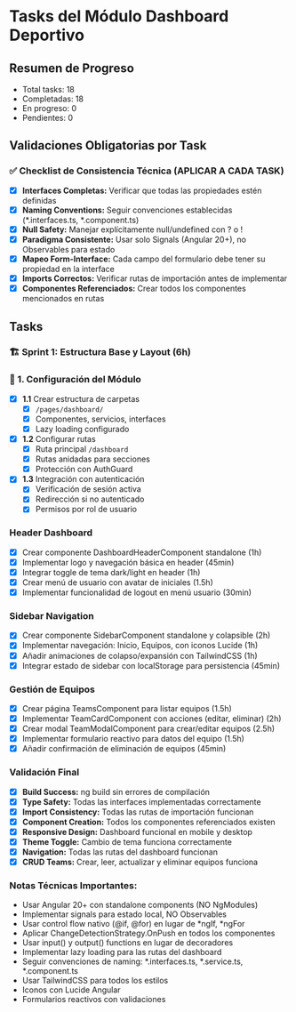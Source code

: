 # Tasks del Módulo Dashboard Deportivo

## Resumen de Progreso
- Total tasks: 18
- Completadas: 18
- En progreso: 0
- Pendientes: 0

## Validaciones Obligatorias por Task

### ✅ Checklist de Consistencia Técnica (APLICAR A CADA TASK)
- [x] **Interfaces Completas:** Verificar que todas las propiedades estén definidas
- [x] **Naming Conventions:** Seguir convenciones establecidas (*.interfaces.ts, *.component.ts)
- [x] **Null Safety:** Manejar explícitamente null/undefined con ? o !
- [x] **Paradigma Consistente:** Usar solo Signals (Angular 20+), no Observables para estado
- [x] **Mapeo Form-Interface:** Cada campo del formulario debe tener su propiedad en la interface
- [x] **Imports Correctos:** Verificar rutas de importación antes de implementar
- [x] **Componentes Referenciados:** Crear todos los componentes mencionados en rutas

## Tasks

### 🏗️ Sprint 1: Estructura Base y Layout (6h)

### 📐 1. Configuración del Módulo
- [x] **1.1** Crear estructura de carpetas
  - [x] `/pages/dashboard/`
  - [x] Componentes, servicios, interfaces
  - [x] Lazy loading configurado
- [x] **1.2** Configurar rutas
  - [x] Ruta principal `/dashboard`
  - [x] Rutas anidadas para secciones
  - [x] Protección con AuthGuard
- [x] **1.3** Integración con autenticación
  - [x] Verificación de sesión activa
  - [x] Redirección si no autenticado
  - [x] Permisos por rol de usuario

### Header Dashboard
- [x] Crear componente DashboardHeaderComponent standalone (1h)
- [x] Implementar logo y navegación básica en header (45min)
- [x] Integrar toggle de tema dark/light en header (1h)
- [x] Crear menú de usuario con avatar de iniciales (1.5h)
- [x] Implementar funcionalidad de logout en menú usuario (30min)

### Sidebar Navigation
- [x] Crear componente SidebarComponent standalone y colapsible (2h)
- [x] Implementar navegación: Inicio, Equipos, con iconos Lucide (1h)
- [x] Añadir animaciones de colapso/expansión con TailwindCSS (1h)
- [x] Integrar estado de sidebar con localStorage para persistencia (45min)

### Gestión de Equipos
- [x] Crear página TeamsComponent para listar equipos (1.5h)
- [x] Implementar TeamCardComponent con acciones (editar, eliminar) (2h)
- [x] Crear modal TeamModalComponent para crear/editar equipos (2.5h)
- [x] Implementar formulario reactivo para datos del equipo (1.5h)
- [x] Añadir confirmación de eliminación de equipos (45min)

### Validación Final
- [x] **Build Success:** ng build sin errores de compilación
- [x] **Type Safety:** Todas las interfaces implementadas correctamente
- [x] **Import Consistency:** Todas las rutas de importación funcionan
- [x] **Component Creation:** Todos los componentes referenciados existen
- [x] **Responsive Design:** Dashboard funcional en mobile y desktop
- [x] **Theme Toggle:** Cambio de tema funciona correctamente
- [x] **Navigation:** Todas las rutas del dashboard funcionan
- [x] **CRUD Teams:** Crear, leer, actualizar y eliminar equipos funciona

### Notas Técnicas Importantes:
- Usar Angular 20+ con standalone components (NO NgModules)
- Implementar signals para estado local, NO Observables
- Usar control flow nativo (@if, @for) en lugar de *ngIf, *ngFor
- Aplicar ChangeDetectionStrategy.OnPush en todos los componentes
- Usar input() y output() functions en lugar de decoradores
- Implementar lazy loading para las rutas del dashboard
- Seguir convenciones de naming: *.interfaces.ts, *.service.ts, *.component.ts
- Usar TailwindCSS para todos los estilos
- Iconos con Lucide Angular
- Formularios reactivos con validaciones